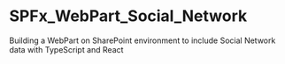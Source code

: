 # SPFx_WebPart_Social_Network
Building a WebPart on SharePoint environment to include Social Network data with TypeScript and React
